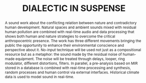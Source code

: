 ---
title: "DIALECTIC IN SUSPENSE"
abstract: "A sound work about the conflicting relation between nature and contradictory human development. Natural spaces and ambient sounds mixed with residual human pollution are combined with real-time audio and data processing that shows both human and nature strategies to overcome the critical anthropocentric presence. The work has three different movements bringing the public the opportunity to enhance their environmental conscience and perspective about it. 
No-input technique will be used not just as a compositional resource but as a metaphor: the sound made by the residual noise of human-made equipment. The noise will be treated through delays, looper, ring modulator, different distortions, filters. In parallel, a pre-analysis based on MIR stored in a database is combined with real-time processing and synthesis, random processes and human control via external interfaces. Historical climate data is used to model sound in real-time."
tags: year2017
---